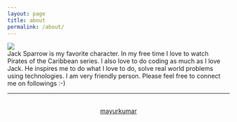 ```yaml
---
layout: page
title: about
permalink: /about/
---
```


<img class="col one right" src="/img/prof_pic.jpg">

<br/>
Jack Sparrow is my favorite character. In my free time I love to watch Pirates of the Caribbean series. I also love to do coding as much as I love Jack. He inspires me to do what I love to do, solve real world problems using technologies. I am very friendly person. Please feel free to connect me on followings :-)

<br/>
<hr/>
<br/>
<span class="contacticon center">
	<a href="mailto:mayurt20@gmail.com"><i class="fa fa-envelope-square"></i></a>
	<a href="https://github.com/charusat09" target="_blank"><i class="fa fa-github-square"></i></a>
	<a href="https://in.linkedin.com/in/jlmayur" target="_blank"><i class="fa fa-linkedin-square"></i></a>
	<a href="https://twitter.com/jlMayur" target="_blank"><i class="fa fa-twitter-square"></i></a>
</span>

<center><a href="http://mayurkumar.info">mayurkumar</a></center>

<!-- <div class="col three caption">
	You can even add a little note about which of these is the best way to reach you.
</div> -->
